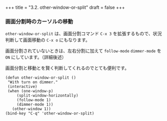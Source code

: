 +++
title = "3.2. other-window-or-split"
draft = false
+++
### 画面分割時のカーソルの移動
`other-window-or-split` は、画面分割コマンド `C-x 3` を拡張するもので、状況判断して画面移動の `C-x o` にもなります。

画面分割されていないときは、左右分割に加えて `follow-mode` `dimmer-mode` を `ON` にしています。（詳細後述）

画面分割と移動とを賢く判断してくれるのでとても便利です。

```elisp
(defun other-window-or-split ()
 "With turn on dimmer."
 (interactive)
 (when (one-window-p)
	 (split-window-horizontally)
	 (follow-mode 1)
	 (dimmer-mode 1))
   (other-window 1))
(bind-key "C-q" 'other-window-or-split)
```
